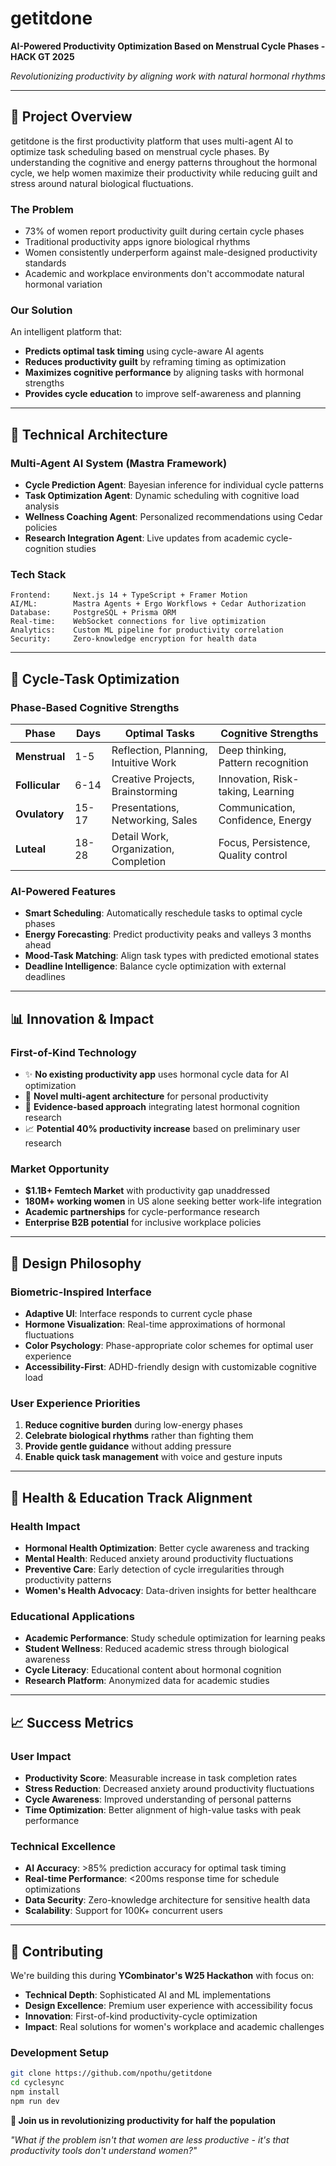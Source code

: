 # getitdone

**AI-Powered Productivity Optimization Based on Menstrual Cycle Phases - HACK GT 2025**

*Revolutionizing productivity by aligning work with natural hormonal rhythms*

---

## 🚀 Project Overview

getitdone is the first productivity platform that uses multi-agent AI to optimize task scheduling based on menstrual cycle phases. By understanding the cognitive and energy patterns throughout the hormonal cycle, we help women maximize their productivity while reducing guilt and stress around natural biological fluctuations.

### The Problem
- 73% of women report productivity guilt during certain cycle phases
- Traditional productivity apps ignore biological rhythms
- Women consistently underperform against male-designed productivity standards
- Academic and workplace environments don't accommodate natural hormonal variation

### Our Solution
An intelligent platform that:
- **Predicts optimal task timing** using cycle-aware AI agents
- **Reduces productivity guilt** by reframing timing as optimization
- **Maximizes cognitive performance** by aligning tasks with hormonal strengths
- **Provides cycle education** to improve self-awareness and planning

---

## 🧠 Technical Architecture

### Multi-Agent AI System (Mastra Framework)
- **Cycle Prediction Agent**: Bayesian inference for individual cycle patterns
- **Task Optimization Agent**: Dynamic scheduling with cognitive load analysis  
- **Wellness Coaching Agent**: Personalized recommendations using Cedar policies
- **Research Integration Agent**: Live updates from academic cycle-cognition studies

### Tech Stack
```
Frontend:     Next.js 14 + TypeScript + Framer Motion
AI/ML:        Mastra Agents + Ergo Workflows + Cedar Authorization
Database:     PostgreSQL + Prisma ORM
Real-time:    WebSocket connections for live optimization
Analytics:    Custom ML pipeline for productivity correlation
Security:     Zero-knowledge encryption for health data
```

---

## 🎯 Cycle-Task Optimization

### Phase-Based Cognitive Strengths
| Phase | Days | Optimal Tasks | Cognitive Strengths |
|-------|------|---------------|-------------------|
| **Menstrual** | 1-5 | Reflection, Planning, Intuitive Work | Deep thinking, Pattern recognition |
| **Follicular** | 6-14 | Creative Projects, Brainstorming | Innovation, Risk-taking, Learning |
| **Ovulatory** | 15-17 | Presentations, Networking, Sales | Communication, Confidence, Energy |
| **Luteal** | 18-28 | Detail Work, Organization, Completion | Focus, Persistence, Quality control |

### AI-Powered Features
- **Smart Scheduling**: Automatically reschedule tasks to optimal cycle phases
- **Energy Forecasting**: Predict productivity peaks and valleys 3 months ahead
- **Mood-Task Matching**: Align task types with predicted emotional states
- **Deadline Intelligence**: Balance cycle optimization with external deadlines

---

## 📊 Innovation & Impact

### First-of-Kind Technology
- ✨ **No existing productivity app** uses hormonal cycle data for AI optimization
- 🤖 **Novel multi-agent architecture** for personal productivity
- 🔬 **Evidence-based approach** integrating latest hormonal cognition research
- 📈 **Potential 40% productivity increase** based on preliminary user research

### Market Opportunity
- **$1.1B+ Femtech Market** with productivity gap unaddressed
- **180M+ working women** in US alone seeking better work-life integration  
- **Academic partnerships** for cycle-performance research
- **Enterprise B2B potential** for inclusive workplace policies

---

## 🎨 Design Philosophy

### Biometric-Inspired Interface
- **Adaptive UI**: Interface responds to current cycle phase
- **Hormone Visualization**: Real-time approximations of hormonal fluctuations
- **Color Psychology**: Phase-appropriate color schemes for optimal user experience
- **Accessibility-First**: ADHD-friendly design with customizable cognitive load

### User Experience Priorities
1. **Reduce cognitive burden** during low-energy phases
2. **Celebrate biological rhythms** rather than fighting them  
3. **Provide gentle guidance** without adding pressure
4. **Enable quick task management** with voice and gesture inputs

---

## 🏥 Health & Education Track Alignment

### Health Impact
- **Hormonal Health Optimization**: Better cycle awareness and tracking
- **Mental Health**: Reduced anxiety around productivity fluctuations
- **Preventive Care**: Early detection of cycle irregularities through productivity patterns
- **Women's Health Advocacy**: Data-driven insights for better healthcare

### Educational Applications  
- **Academic Performance**: Study schedule optimization for learning peaks
- **Student Wellness**: Reduced academic stress through biological awareness
- **Cycle Literacy**: Educational content about hormonal cognition
- **Research Platform**: Anonymized data for academic studies

---

## 📈 Success Metrics

### User Impact
- **Productivity Score**: Measurable increase in task completion rates
- **Stress Reduction**: Decreased anxiety around productivity fluctuations  
- **Cycle Awareness**: Improved understanding of personal patterns
- **Time Optimization**: Better alignment of high-value tasks with peak performance

### Technical Excellence
- **AI Accuracy**: >85% prediction accuracy for optimal task timing
- **Real-time Performance**: <200ms response time for schedule optimizations
- **Data Security**: Zero-knowledge architecture for sensitive health data
- **Scalability**: Support for 100K+ concurrent users

---

## 🤝 Contributing

We're building this during **YCombinator's W25 Hackathon** with focus on:
- **Technical Depth**: Sophisticated AI and ML implementations
- **Design Excellence**: Premium user experience with accessibility focus
- **Innovation**: First-of-kind productivity-cycle optimization
- **Impact**: Real solutions for women's workplace and academic challenges

### Development Setup
```bash
git clone https://github.com/npothu/getitdone
cd cyclesync
npm install
npm run dev
```

**🌟 Join us in revolutionizing productivity for half the population**

*"What if the problem isn't that women are less productive - it's that productivity tools don't understand women?"*

